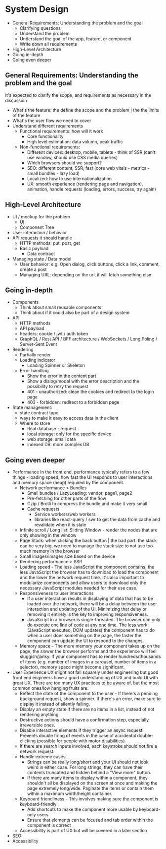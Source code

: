 # System Design

- General Requirements: Understanding the problem and the goal
  - Clarifying questions
  - Understand the problem
  - Understand the goal of the app, feature, or component
  - Write down all requirements
- High-Level Architecture
- Going in-depth
- Going even deeper

## General Requirements: Understanding the problem and the goal

It's expected to clarify the scope, and requirements as necessary in the discussion

- What's the feature: the define the scope and the problem | the the limits of the feature
- What's the user flow we need to cover
- Understand different requirements
  - Functional requirements: how will it work
    - Core functionality
    - High level estimation: data volumn, peak traffic
  - Non-functional requirements:
    - Different devices: desktop, mobile, tablets - think of SSR (can't use window, should use CSS media queries)
    - Which browsers should we support?
    - SEO: different content, SSR, fast (core web vitals - metrics - small bundles - lazy load)
    - Localized: how to use internationalization
    - UX: smooth experience (rendering page and navigation), animation, handle requests (loading, errors, success, try again)

## High-Level Architecture

- UI / mockup for the problem
  - UI
  - Component Tree
- User interaction / behavior
- API requests it should handle
  - HTTP methods: put, post, get
  - Basic payload
    - Data contract
- Managing state / Data model
  - User behavior: e.g. Open dialog, click buttons, click a link, comment, create a post
  - Managing URL: depending on the url, it will fetch something else

## Going in-depth

- Components
  - Think about small reusable components
  - Think about if it could also be part of a design system
- API
  - HTTP methods
  - API payload
  - headers: cookie / jwt / auth token
  - GraphQL / Rest API / BFF architecture / WebSockets / Long Poling / Server-Sent Event
- Rendering
  - Partially render
  - Loading indicator
    - Loading Spinner or Skeleton
  - Error handling
    - Show the error in the content part
    - Show a dialog/modal with the error description and the possibility to retry the request
    - 401 - unauthorized: clean the cookies and redirect to the login page
    - 403 - forbidden: redirect to a forbidden page
- State management:
  - state contract type
  - ways to make it easy to access data in the client
  - Where to store
    - Real database - request
    - local storage: only for the specific device
    - web storage: small data
    - indexed DB: more complex DB

## Going even deeper

- Performance
  In the front end, performance typically refers to a few things - loading speed, how fast the UI responds to user interactions and memory space (heap) required by the component.
  - Network performance > Bundles
    - Small bundles / LazyLoading: vendor, page1, page2
    - Pre-fetching for other parts of the flow
    - Gzip / Brotli to compress the bundle and make it very small
    - Cache requests
      - Service workers/web workers
      - libraries like react-query / swr to get the data from cache and revalidate when it is stale
  - Infinite scroll / Long list: Sliding Window - render the nodes that are only showing in the window
  - Page Stack: when clicking the back button | the bad part: the stack can be very big, we need to manage the stack size to not use too much memory in the browser
  - Small images/images size based on the device
  - Rendering performance > SSR
  - Loading speed - The less JavaScript the component contains, the less JavaScript the browser has to download to load the component and the lower the network request time. It's also important to modularize components and allow users to download only the necessary JavaScript modules needed for their use case.
  - Responsiveness to user interactions
    - If a user interaction results in displaying of data that has to be loaded over the network, there will be a delay between the user interaction and updating of the UI. Minimizing that delay or removing it entirely is the key to improving responsiveness.
    - JavaScript in a browser is single-threaded. The browser can only do execute one line of code at any one time. The less work (JavaScript executed, DOM updates) the component has to do when a user does something on the page, the faster the component can update the UI to respond to the changes.
  - Memory space - The more memory your component takes up on the page, the slower the browser performs and the experience will feel sluggish/janky. If your component has to render hundreds/thousands of items (e.g. number of images in a carousel, number of items in a selector), memory space might become significant.
- User Experience
  UX might not fall squarely under engineering but good front end engineers have a good understanding of UX and build UI with great UX. There are too many UX practices to be aware of, but the most common ones/low hanging fruits are:
  - Reflect the state of the component to the user - If there's a pending background request, show a spinner. If there's an error, make sure to display it instead of silently failing.
  - Display an empty state if there are no items in a list, instead of not rendering anything.
  - Destructive actions should have a confirmation step, especially irreversible ones.
  - Disable interactive elements if they trigger an async request! Prevents double firing of events in the case of accidental double-clicking (possible for people with motor disabilities).
  - If there are search inputs involved, each keystroke should not fire a network request.
  - Handle extreme cases
    - Strings can be really long/short and your UI should not look weird in either case. For long strings, they can have their contents truncated and hidden behind a "View more" button.
    - If there are many items to display within a component, they shouldn't all be displayed on the screen at once and making the page extremely long/wide. Paginate the items or contain them within a maximum width/height container.
  - Keyboard friendliness - This involves making sure the component is keyboard-friendly
    - Add shortcuts to make the component more usable by keyboard-only users
    - Ensure that elements can be focused and tab order within the component is correct
  - Accessibility is part of UX but will be covered in a later section
- SEO
- Accessibility
